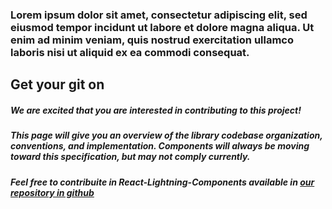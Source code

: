 ### Lorem ipsum dolor sit amet, consectetur adipiscing elit, sed eiusmod tempor incidunt ut labore et dolore magna aliqua. Ut enim ad minim veniam, quis nostrud exercitation ullamco laboris nisi ut aliquid ex ea commodi consequat.

## Get your git on

##### We are excited that you are interested in contributing to this project!
##### This page will give you an overview of the library codebase organization, conventions, and implementation. Components will always be moving toward this specification, but may not comply currently.

##### Feel free to contribuite in React-Lightning-Components available in [our repository in github]()